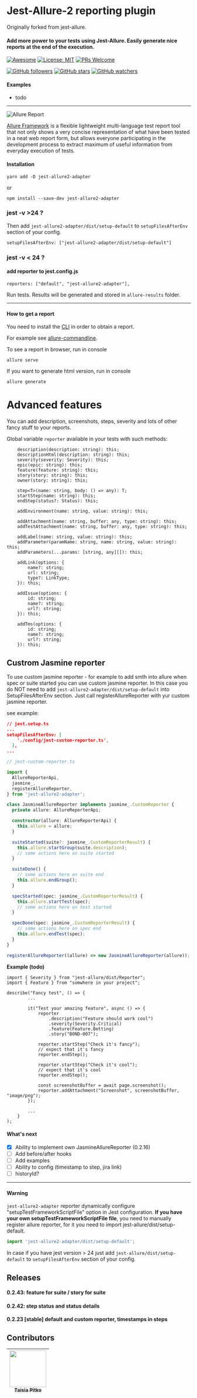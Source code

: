 # Jest-Allure-2 reporting plugin

Originally forked from jest-allure.

#### Add more power to your tests using Jest-Allure. Easily generate nice reports at the end of the execution.

[![Awesome](https://cdn.rawgit.com/sindresorhus/awesome/d7305f38d29fed78fa85652e3a63e154dd8e8829/media/badge.svg)](https://github.com/jest-community/awesome-jest)
[![License: MIT](https://img.shields.io/badge/License-MIT-yellow.svg)](https://opensource.org/licenses/MIT)
[![PRs Welcome](https://img.shields.io/badge/PRs-welcome-brightgreen.svg?style=flat-square)](http://makeapullrequest.com)

[![GitHub followers](https://img.shields.io/github/followers/zaqqaz.svg?style=social)](https://github.com/zaqqaz)
[![GitHub stars](https://img.shields.io/github/stars/zaqqaz/jest-allure.svg?style=social)](https://github.com/zaqqaz/jest-allure/stargazers)
[![GitHub watchers](https://img.shields.io/github/watchers/zaqqaz/jest-allure.svg?style=social)](https://github.com/zaqqaz/jest-allure/watchers)

#### Examples

- todo

<hr>

![Allure Report](https://user-images.githubusercontent.com/2823336/40350093-59cad576-5db1-11e8-8210-c4db3bf825a1.png)

[Allure Framework](https://github.com/allure-framework/allure2) is a flexible lightweight multi-language test report tool that not only
shows a very concise representation of what have been tested in a neat web report form,
but allows everyone participating in the development process to extract maximum of useful
information from everyday execution of tests.

#### Installation

```
yarn add -D jest-allure2-adapter
```

or

```
npm install --save-dev jest-allure2-adapter
```

### jest -v >24 ?

Then add `jest-allure2-adapter/dist/setup-default` to `setupFilesAfterEnv` section of your config.

```
setupFilesAfterEnv: ["jest-allure2-adapter/dist/setup-default"]
```

### jest -v < 24 ?

#### add reporter to jest.config.js

```
reporters: ["default", "jest-allure2-adapter"],
```

Run tests. Results will be generated and stored in `allure-results` folder.

---

#### How to get a report

You need to install the [CLI](https://github.com/allure-framework/allure2#download) in order to obtain a report.

For example see [allure-commandline](https://www.npmjs.com/package/allure-commandline).

To see a report in browser, run in console

```
allure serve
```

If you want to generate html version, run in console

```
allure generate
```

# Advanced features

You can add description, screenshots, steps, severity and lots of other
fancy stuff to your reports.

Global variable `reporter` available in your tests with such methods:

```
    description(description: string): this;
    descriptionHtml(description: string): this;
    severity(severity: Severity): this;
    epic(epic: string): this;
    feature(feature: string): this;
    story(story: string): this;
    owner(story: string): this;

    step<T>(name: string, body: () => any): T;
    startStep(name: string): this;
    endStep(status?: Status): this;

    addEnvironment(name: string, value: string): this;

    addAttachment(name: string, buffer: any, type: string): this;
    addTestAttachment(name: string, buffer: any, type: string): this;

    addLabel(name: string, value: string): this;
    addParameter(paramName: string, name: string, value: string): this;
    addParameters(...params: [string, any][]): this;

    addLink(options: {
        name?: string;
        url: string;
        type?: LinkType;
    }): this;

    addIssue(options: {
        id: string;
        name?: string;
        url?: string;
    }): this;

    addTms(options: {
        id: string;
        name?: string;
        url?: string;
    }): this;

```

## Custrom Jasmine reporter

To use custom jasmine reporter - for example to add smth into allure when spec or suite started you can use custom jasmine reporter.
In this case you do NOT need to add `jest-allure2-adapter/dist/setup-default` into SetupFilesAfterEnv section.
Just call registerAllureReporter with yur custom jasmine reporter.

see example:

```json
// jest.setup.ts
...
setupFilesAfterEnv: [
    './config/jest-custom-reporter.ts',
  ],
...
```

```typescript
// jest-custom-reporter.ts

import {
  AllureReporterApi,
  jasmine_,
  registerAllureReporter,
} from 'jest-allure2-adapter';

class JasmineAllureReporter implements jasmine_.CustomReporter {
  private allure: AllureReporterApi;

  constructor(allure: AllureReporterApi) {
    this.allure = allure;
  }

  suiteStarted(suite?: jasmine_.CustomReporterResult) {
    this.allure.startGroup(suite.description);
    // some actions here on suite started
  }

  suiteDone() {
    // some actions here on suite end
    this.allure.endGroup();
  }

  specStarted(spec: jasmine_.CustomReporterResult) {
    this.allure.startTest(spec);
    // some actions here on test started
  }

  specDone(spec: jasmine_.CustomReporterResult) {
    // some actions here on spec end
    this.allure.endTest(spec);
  }
}

registerAllureReporter((allure) => new JasmineAllureReporter(allure));
```

**Example (todo)**

```
import { Severity } from "jest-allure/dist/Reporter";
import { Feature } from "somwhere in your project";

describe("Fancy test", () => {
        ...

        it("Test your amazing feature", async () => {
            reporter
                .description("Feature should work cool")
                .severity(Severity.Critical)
                .feature(Feature.Betting)
                .story("BOND-007");

            reporter.startStep("Check it's fancy");
            // expect that it's fancy
            reporter.endStep();

            reporter.startStep("Check it's cool");
            // expect that it's cool
            reporter.endStep();

            const screenshotBuffer = await page.screenshot();
            reporter.addAttachment("Screenshot", screenshotBuffer, "image/png");
        });

        ...
    }
);

```

#### What's next

- [x] Ability to implement own JasmineAllureReporter (0.2.16)
- [ ] Add before/after hooks
- [ ] Add examples
- [ ] Ability to config (timestamp to step, jira link)
- [ ] historyId?

---

#### Warning

`jest-allure2-adapter` reporter dynamically configure "setupTestFrameworkScriptFile" option in Jest configuration.
**If you have your own setupTestFrameworkScriptFile file**, you need to manually register allure reporter, for it you need to import jest-allure/dist/setup-default.

```typescript
import 'jest-allure2-adapter/dist/setup-default';
```

In case if you have jest version > 24 just add `jest-allure/dist/setup-default` to `setupFilesAfterEnv` section of your config.

## Releases

#### 0.2.43: feature for suite / story for suite

#### 0.2.42: step status and status details

#### 0.2.23 [stable] default and custom reporter, timestamps in steps

## Contributors

| [<img src="https://avatars0.githubusercontent.com/u/16957275?s=400&v=4" width="100px;"/><br/><sub><b>Taisia Pitko</b></sub>](https://github.com/mmisty) |
| ------------------------------------------------------------------------------------------------------------------------------------------------------- |

